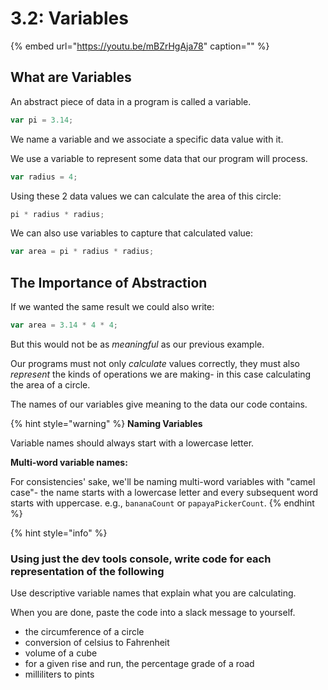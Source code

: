# 3.2: Variables

{% embed url="https://youtu.be/mBZrHgAja78" caption="" %}

## What are Variables

An abstract piece of data in a program is called a variable.

```javascript
var pi = 3.14;
```

We name a variable and we associate a specific data value with it.

We use a variable to represent some data that our program will process.

```javascript
var radius = 4;
```

Using these 2 data values we can calculate the area of this circle:

```javascript
pi * radius * radius;
```

We can also use variables to capture that calculated value:

```javascript
var area = pi * radius * radius;
```

## **The Importance of Abstraction**

If we wanted the same result we could also write:

```javascript
var area = 3.14 * 4 * 4;
```

But this would not be as _meaningful_ as our previous example.

Our programs must not only _calculate_ values correctly, they must also _represent_ the kinds of operations we are making- in this case calculating the area of a circle.

The names of our variables give meaning to the data our code contains.

{% hint style="warning" %}
**Naming Variables**

Variable names should always start with a lowercase letter.

**Multi-word variable names:**

For consistencies' sake, we'll be naming multi-word variables with "camel case"- the name starts with a lowercase letter and every subsequent word starts with uppercase. e.g., `bananaCount` or `papayaPickerCount`.
{% endhint %}

{% hint style="info" %}

### Using just the dev tools console, write code for each representation of the following

Use descriptive variable names that explain what you are calculating.

When you are done, paste the code into a slack message to yourself.

* the circumference of a circle
* conversion of celsius to Fahrenheit
* volume of a cube
* for a given rise and run, the percentage grade of a road
* milliliters to pints

